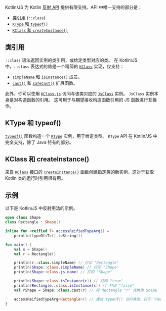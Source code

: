 [//]: # (title: Kotlin/JS 反射)

Kotlin/JS 为 Kotlin [反射 API](reflection.md) 提供有限支持。API 中唯一支持的部分是：

* [类引用](reflection.md#class-references) (``::class``)
* [``KType`` 和 ``typeof()``](#ktype-and-typeof)
* [``KClass`` 和 ``createInstance()``](#kclass-and-createinstance)

## 类引用

``::class`` 语法返回实例的类引用，或给定类型对应的类。
在 Kotlin/JS 中，``::class`` 表达式的值是一个精简的 [``KClass``](https://kotlinlang.org/api/latest/jvm/stdlib/kotlin.reflect/-k-class/) 实现，仅支持：
* [``simpleName``](https://kotlinlang.org/api/latest/jvm/stdlib/kotlin.reflect/-k-class/simple-name.html) 和 [``isInstance()``](https://kotlinlang.org/api/latest/jvm/stdlib/kotlin.reflect/-k-class/is-instance.html) 成员。
* [``cast()``](https://kotlinlang.org/api/latest/jvm/stdlib/kotlin.reflect/cast.html) 和 [``safeCast()``](https://kotlinlang.org/api/latest/jvm/stdlib/kotlin.reflect/safe-cast.html) 扩展函数。

此外，你可以使用 [``KClass.js``](https://kotlinlang.org/api/latest/jvm/stdlib/kotlin.js/js.html) 访问与该类对应的 [``JsClass``](https://kotlinlang.org/api/latest/jvm/stdlib/kotlin.js/-js-class/index.html) 实例。
``JsClass`` 实例本身是对构造函数的引用。
这可用于与期望接收构造函数引用的 JS 函数进行互操作。

## KType 和 typeof()

[`typeof()`](https://kotlinlang.org/api/latest/jvm/stdlib/kotlin.reflect/type-of.html) 函数构造一个 [`KType`](https://kotlinlang.org/api/latest/jvm/stdlib/kotlin.reflect/-k-type/) 实例，用于给定类型。
``KType`` API 在 Kotlin/JS 中完全支持，除了 Java 特有的部分。

## KClass 和 createInstance()

来自 [``KClass``](https://kotlinlang.org/api/latest/jvm/stdlib/kotlin.reflect/-k-class/) 接口的 [`createInstance()`](https://kotlinlang.org/api/latest/jvm/stdlib/kotlin.reflect.full/create-instance.html) 函数创建指定类的新实例，这对于获取 Kotlin 类的运行时引用很有用。

## 示例

以下是 Kotlin/JS 中反射用法的示例。

```kotlin
open class Shape
class Rectangle : Shape()

inline fun <reified T> accessReifiedTypeArg() =
    println(typeOf<T>().toString())

fun main() {
    val s = Shape()
    val r = Rectangle()

    println(r::class.simpleName) // 打印 "Rectangle"
    println(Shape::class.simpleName) // 打印 "Shape"
    println(Shape::class.js.name) // 打印 "Shape"

    println(Shape::class.isInstance(r)) // 打印 "true"
    println(Rectangle::class.isInstance(s)) // 打印 "false"
    val rShape = Shape::class.cast(r) // 将 Rectangle "r" 转换为 Shape

    accessReifiedTypeArg<Rectangle>() // 通过 typeOf() 访问类型。打印 "Rectangle"
}
```